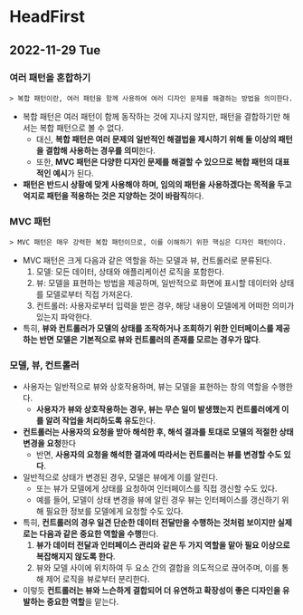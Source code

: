 # HeadFirst
## 2022-11-29 Tue

### 여러 패턴을 혼합하기
```
> 복합 패턴이란, 여러 패턴을 함께 사용하여 여러 디자인 문제를 해결하는 방법을 의미한다.
```
* 복합 패턴은 여러 패턴이 함께 동작하는 것에 지나지 않지만, 패턴을 결합하기만 해서는 복합 패턴으로 볼 수 없다.
  * 대신, **복합 패턴은 여러 문제의 일반적인 해결법을 제시하기 위해 둘 이상의 패턴을 결합해 사용하는 경우를 의미**한다.
  * 또한, **MVC 패턴은 다양한 디자인 문제를 해결할 수 있으므로 복합 패턴의 대표적인 예시**가 된다.
* **패턴은 반드시 상황에 맞게 사용해야 하며, 임의의 패턴을 사용하겠다는 목적을 두고 억지로 패턴을 적용하는 것은 지양하는 것이 바람직**하다.

### MVC 패턴
```
> MVC 패턴은 매우 강력한 복합 패턴이므로, 이를 이해하기 위한 핵심은 디자인 패턴이다.
```
* MVC 패턴은 크게 다음과 같은 역할을 하는 모델과 뷰, 컨트롤러로 분류된다.
  1. 모델: 모든 데이터, 상태와 애플리케이션 로직을 포함한다.
  2. 뷰: 모델을 표현하는 방법을 제공하며, 일반적으로 화면에 표시할 데이터와 상태를 모델로부터 직접 가져온다.
  3. 컨트롤러: 사용자로부터 입력을 받은 경우, 해당 내용이 모델에게 어떠한 의미가 있는지 파악한다.
* 특히, **뷰와 컨트롤러가 모델의 상태를 조작하거나 조회하기 위한 인터페이스를 제공하는 반면 모델은 기본적으로 뷰와 컨트롤러의 존재를 모르는 경우가 많다**.

### 모델, 뷰, 컨트롤러
* 사용자는 일반적으로 뷰와 상호작용하며, 뷰는 모델을 표현하는 창의 역할을 수행한다.
  * **사용자가 뷰와 상호작용하는 경우, 뷰는 무슨 일이 발생했는지 컨트롤러에게 이를 알려 작업을 처리하도록 유도**한다.
* **컨트롤러는 사용자의 요청을 받아 해석한 후, 해석 결과를 토대로 모델의 적절한 상태 변경을 요청**한다 
  * 반면, **사용자의 요청을 해석한 결과에 따라서는 컨트롤러는 뷰를 변경할 수도 있다**.
* 일반적으로 상태가 변경된 경우, 모델은 뷰에게 이를 알린다.
  * 또는 뷰가 모델에게 상태를 요청하여 인터페이스를 직접 갱신할 수도 있다.
  * 예를 들어, 모델이 상태 변경을 뷰에 알린 경우 뷰는 인터페이스를 갱신하기 위해 필요한 정보를 모델에게 요청할 수도 있다.
* 특히, **컨트롤러의 경우 일견 단순한 데이터 전달만을 수행하는 것처럼 보이지만 실제로는 다음과 같은 중요한 역할을 수행**한다.
  1. **뷰가 데이터 전달과 인터페이스 관리와 같은 두 가지 역할을 맡아 필요 이상으로 복잡해지지 않도록 한다**.
  2. 뷰와 모델 사이에 위치하여 두 요소 간의 결합을 의도적으로 끊어주며, 이를 통해 제어 로직을 뷰로부터 분리한다.
* 이렇듯 **컨트롤러는 뷰와 느슨하게 결합되어 더 유연하고 확장성이 좋은 디자인을 유발하는 중요한 역할**을 맡는다.